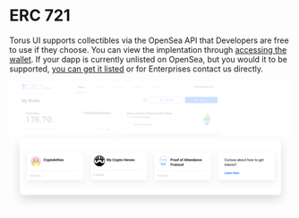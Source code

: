 # ERC 721
Torus UI supports collectibles via the OpenSea API that Developers are free to use if they choose. You can view the implentation through [accessing the wallet](https://app.tor.us). If your dapp is currently unlisted on OpenSea, but you would it to be supported, [you can get it listed](https://opensea.io/get-listed) or for Enterprises contact us directly.

![ERC 721](../.gitbook/assets/erc721.png)

